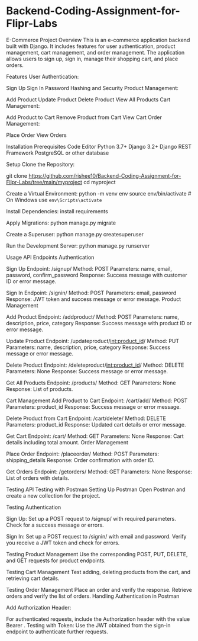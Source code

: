 # Backend-Coding-Assignment-for-Flipr-Labs

E-Commerce Project
Overview
This is an e-commerce application backend built with Django. It includes features for user authentication, product management, cart management, and order management. The application allows users to sign up, sign in, manage their shopping cart, and place orders.

Features
User Authentication:

Sign Up
Sign In
Password Hashing and Security
Product Management:

Add Product
Update Product
Delete Product
View All Products
Cart Management:

Add Product to Cart
Remove Product from Cart
View Cart
Order Management:

Place Order
View Orders

Installation
Prerequisites
Code Editor
Python 3.7+
Django 3.2+
Django REST Framework
PostgreSQL or other database

Setup
Clone the Repository:


git clone https://github.com/rishee10/Backend-Coding-Assignment-for-Flipr-Labs/tree/main/myproject
cd myproject

Create a Virtual Environment:
python -m venv env
source env/bin/activate   # On Windows use `env\Scripts\activate`

Install Dependencies:
install requirements

Apply Migrations:
python manage.py migrate

Create a Superuser:
python manage.py createsuperuser

Run the Development Server:
python manage.py runserver

Usage
API Endpoints
Authentication

Sign Up
Endpoint: /signup/
Method: POST
Parameters: name, email, password, confirm_password
Response: Success message with customer ID or error message.

Sign In
Endpoint: /signin/
Method: POST
Parameters: email, password
Response: JWT token and success message or error message.
Product Management

Add Product
Endpoint: /addproduct/
Method: POST
Parameters: name, description, price, category
Response: Success message with product ID or error message.

Update Product
Endpoint: /updateproduct/<int:product_id>/
Method: PUT
Parameters: name, description, price, category
Response: Success message or error message.

Delete Product
Endpoint: /deleteproduct/<int:product_id>/
Method: DELETE
Parameters: None
Response: Success message or error message.

Get All Products
Endpoint: /products/
Method: GET
Parameters: None
Response: List of products.

Cart Management
Add Product to Cart
Endpoint: /cart/add/
Method: POST
Parameters: product_id
Response: Success message or error message.

Delete Product from Cart
Endpoint: /cart/delete/
Method: DELETE
Parameters: product_id
Response: Updated cart details or error message.

Get Cart
Endpoint: /cart/
Method: GET
Parameters: None
Response: Cart details including total amount.
Order Management

Place Order
Endpoint: /placeorder/
Method: POST
Parameters: shipping_details
Response: Order confirmation with order ID.

Get Orders
Endpoint: /getorders/
Method: GET
Parameters: None
Response: List of orders with details.

Testing
API Testing with Postman
Setting Up Postman
Open Postman and create a new collection for the project.

Testing Authentication

Sign Up:
Set up a POST request to /signup/ with required parameters.
Check for a success message or errors.

Sign In:
Set up a POST request to /signin/ with email and password.
Verify you receive a JWT token and check for errors.

Testing Product Management
Use the corresponding POST, PUT, DELETE, and GET requests for product endpoints.

Testing Cart Management
Test adding, deleting products from the cart, and retrieving cart details.

Testing Order Management
Place an order and verify the response.
Retrieve orders and verify the list of orders.
Handling Authentication in Postman

Add Authorization Header:

For authenticated requests, include the Authorization header with the value Bearer <token>.
Testing with Token:
Use the JWT obtained from the sign-in endpoint to authenticate further requests.

